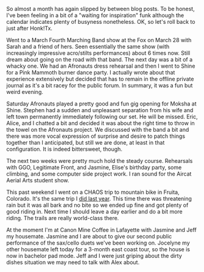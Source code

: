 So almost a month has again slipped by between blog posts. To be honest, I've been feeling in a bit of a "waiting for inspiration" funk although the calendar indicates plenty of busyness nonetheless. OK, so let's roll back to just after Honk!Tx.

Went to a March Fourth Marching Band show at the Fox on March 28 with Sarah and a friend of hers. Seen essentially the same show (with increasingly impressive acro/stilts performances) about 6 times now. Still dream about going on the road with that band. The next day was a bit of a whacky one. We had an Afronauts dress rehearsal and then I went to Shine for a Pink Mammoth burner dance party. I actually wrote about that experience extensively but decided that has to remain in the offline private journal as it's a bit racey for the public forum. In summary, it was a fun but weird evening.

Saturday Afronauts played a pretty good and fun gig opening for Moksha at Shine. Stephen had a sudden and unpleasant separation from his wife and left town permanently immediately following our set. He will be missed. Eric, Alice, and I chatted a bit and decided it was about the right time to throw in the towel on the Afronauts project. We discussed with the band a bit and there was more vocal expression of surprise and desire to patch things together than I anticipated, but still we are done, at least in that configuration. It is indeed bittersweet, though.

The next two weeks were pretty much hold the steady course. Rehearsals with GGO, Legitimate Front, and Jasmine, Elise's birthday party, some climbing, and some computer side project work. I ran sound for the Aircat Aerial Arts student show.

This past weekend I went on a CHAOS trip to mountain bike in Fruita, Colorado. It's the same trip I [did last year](/persblog/2012/05/fruita). This time there was threatening rain but it was all bark and no bite so we ended up fine and got plenty of good riding in. Next time I should leave a day earlier and do a bit more riding. The trails are really world-class there.

At the moment I'm at Canon Mine Coffee in Lafayette with Jasmine and Jeff my housemate. Jasmine and I are about to give our second public performance of the sax/cello duets we've been working on. Jocelyne my other housemate left today for a 3-month east coast tour, so the house is now in bachelor pad mode. Jeff and I were just griping about the dirty dishes situation we may need to talk with Alex about.
